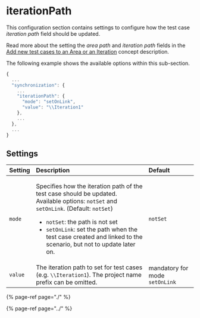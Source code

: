 # iterationPath

This configuration section contains settings to configure how the test case _iteration path_ field should be updated.

Read more about the setting the _area path_ and _iteration path_ fields in the [Add new test cases to an Area or an Iteration](../../../features/push-features/add-new-test-cases-to-an-area-or-an-iteration.md) concept description.

The following example shows the available options within this sub-section.

```javascript
{
  ...
  "synchronization": {
    ...
    "iterationPath": {
      "mode": "setOnLink",
      "value": "\\Iteration1"
    },
    ...
  },
  ...
}
```

## Settings

<table>
  <thead>
    <tr>
      <th style="text-align:left">Setting</th>
      <th style="text-align:left">Description</th>
      <th style="text-align:left">Default</th>
    </tr>
  </thead>
  <tbody>
    <tr>
      <td style="text-align:left"><code>mode</code>
      </td>
      <td style="text-align:left">
        <p>Specifies how the iteration path of the test case should be updated. Available
          options: <code>notSet</code> and <code>setOnLink</code>. (Default: <code>notSet</code>)</p>
        <ul>
          <li><code>notSet</code>: the path is not set</li>
          <li><code>setOnLink</code>: set the path when the test case created and linked
            to the scenario, but not to update later on.</li>
        </ul>
      </td>
      <td style="text-align:left"><code>notSet</code>
      </td>
    </tr>
    <tr>
      <td style="text-align:left"><code>value</code>
      </td>
      <td style="text-align:left">The iteration path to set for test cases (e.g. <code>\\Iteration1</code>).
        The project name prefix can be omitted.</td>
      <td style="text-align:left">mandatory for mode <code>setOnLink</code>
      </td>
    </tr>
  </tbody>
</table>

{% page-ref page="./" %}

{% page-ref page="../" %}

